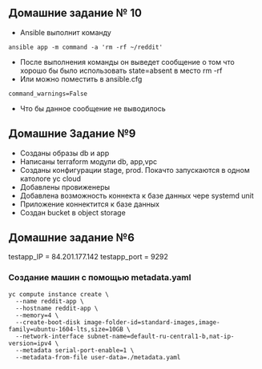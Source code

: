 ## Домашние задание № 10

* Ansible выполнит команду
```
ansible app -m command -a 'rm -rf ~/reddit'
```
* После выполнения команды он выведет сообщение  о том что хорошо бы было использовать state=absent в место rm -rf
* Или можно поместить в ansible.cfg
```
command_warnings=False
```
* Что бы данное сообщение не выводилось

## Домашние Задание №9
* Созданы образы db и app
* Написаны terraform модули db, app,vpc
* Созданы конфигурации stage, prod. Покачто запускаются в одном катологе yc cloud
* Добавлены провиженеры
* Добавлена возможность коннекта к базе данных чере systemd unit
* Приложение коннектится к базе данных
* Создан bucket в object storage



## Домашние задание №6

testapp_IP = 84.201.177.142
testapp_port = 9292

### Создание машин с помощью metadata.yaml

```
yc compute instance create \
  --name reddit-app \
  --hostname reddit-app \
  --memory=4 \
  --create-boot-disk image-folder-id=standard-images,image-family=ubuntu-1604-lts,size=10GB \
  --network-interface subnet-name=default-ru-central1-b,nat-ip-version=ipv4 \
  --metadata serial-port-enable=1 \
  --metadata-from-file user-data=./metadata.yaml
